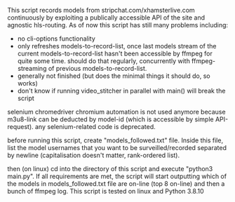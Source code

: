 This script records models from stripchat.com/xhamsterlive.com continuously by exploiting a publically accessible API of the site and agnostic hls-routing. As of now this script has still many problems including:

- no cli-options functionality
- only refreshes models-to-record-list, once last models stream of the current models-to-record-list hasn't been accessible by ffmpeg for quite some time. should do that regularly, concurrently with ffmpeg-streaming of previous models-to-record-list.
- generally not finished (but does the minimal things it should do, so works)
- don't know if running video_stitcher in parallel with main() will break the script

selenium chromedriver chromium automation is not used anymore because m3u8-link can be deducted by model-id (which is accessible by simple API-request). any selenium-related code is deprecated.

before running this script, create "models_followed.txt" file. Inside this file, list the model usernames that you want to be surveilled/recorded separated by newline (capitalisation doesn't matter, rank-ordered list).

then (on linux) cd into the directory of this script and execute "python3 main.py". If all requirements are met, the script will start outputting which of the models in models_followed.txt file are on-line (top 8 on-line) and then a bunch of ffmpeg log. This script is tested on linux and Python 3.8.10
